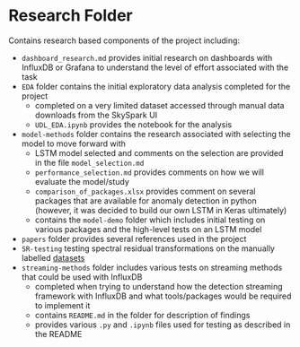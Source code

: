 # Research Folder

Contains research based components of the project including:

- `dashboard_research.md` provides initial research on dashboards with InfluxDB or Grafana to understand the level of effort associated with the task
- `EDA` folder contains the initial exploratory data analysis completed for the project
    - completed on a very limited dataset accessed through manual data downloads from the SkySpark UI
    - `UDL_EDA.ipynb` provides the notebook for the analysis
- `model-methods` folder contains the research associated with selecting the model to move forward with
    - LSTM model selected and comments on the selection are provided in the file `model_selection.md`
    - `performance_selection.md` provides comments on how we will evaluate the model/study
    - `comparison_of_packages.xlsx` provides comment on several packages that are available for anomaly detection in python (however, it was decided to build our own LSTM in Keras ultimately)
    - contains the `model-demo` folder which includes initial testing on various packages and the high-level tests on an LSTM model
- `papers` folder provides several references used in the project
- `SR-testing` testing spectral residual transformations on the manually labelled [datasets](../data/labelled-skyspark-data/)
- `streaming-methods` folder includes various tests on streaming methods that could be used with InfluxDB
    - completed when trying to understand how the detection streaming framework with InfluxDB and what tools/packages would be required to implement it
    - contains `README.md` in the folder for description of findings
    - provides various `.py` and `.ipynb` files used for testing as described in the README

